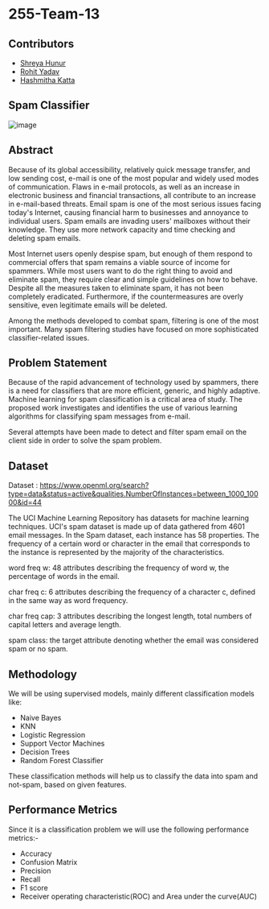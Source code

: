 # 255-Team-13

## Contributors
* [Shreya Hunur](https://github.com/shreyahunur) <br/>
* [Rohit Yadav](https://github.com/Rohitky34) <br/>
* [Hashmitha Katta](https://github.com/hashmithakatta) <br/>

## Spam Classifier 
![image](https://user-images.githubusercontent.com/64269342/164372641-e1073755-48de-481c-823d-643dd9bfdb11.png)

## Abstract 

Because of its global accessibility, relatively quick message transfer, and low sending cost, e-mail is one of the most popular and widely used modes of communication. Flaws in e-mail protocols, as well as an increase in electronic business and financial transactions, all contribute to an increase in e-mail-based threats. Email spam is one of the most serious issues facing today's Internet, causing financial harm to businesses and annoyance to individual users. Spam emails are invading users' mailboxes without their knowledge. They use more network capacity and time checking and deleting spam emails.

Most Internet users openly despise spam, but enough of them respond to commercial offers that spam remains a viable source of income for spammers. While most users want to do the right thing to avoid and eliminate spam, they require clear and simple guidelines on how to behave. Despite all the measures taken to eliminate spam, it has not been completely eradicated. Furthermore, if the countermeasures are overly sensitive, even legitimate emails will be deleted.

Among the methods developed to combat spam, filtering is one of the most important. Many spam filtering studies have focused on more sophisticated classifier-related issues.

## Problem Statement 

Because of the rapid advancement of technology used by spammers, there is a need for classifiers that are more efficient, generic, and highly adaptive.
Machine learning for spam classification is a critical area of study. The proposed work investigates and identifies the use of various learning algorithms for classifying spam messages from e-mail.

Several attempts have been made to detect and filter spam email on the client side in order to solve the spam problem.


## Dataset

Dataset : https://www.openml.org/search?type=data&status=active&qualities.NumberOfInstances=between_1000_10000&id=44

The UCI Machine Learning Repository has datasets for machine learning techniques. UCI's spam dataset is made up of data gathered from 4601 email messages. In the Spam dataset, each instance has 58 properties. The frequency of a certain word or character in the email that corresponds to the instance is represented by the majority of the characteristics.

word freq w: 48 attributes describing the frequency of word w, the percentage of words in the email.

char freq c: 6 attributes describing the frequency of a character c, defined in the same way as word frequency.

char freq cap: 3 attributes describing the longest length, total numbers of capital letters and average length.

spam class: the target attribute denoting whether the email was considered spam or no spam.



## Methodology

We will be using supervised models, mainly different classification models like:

* Naive Bayes
* KNN
* Logistic Regression
* Support Vector Machines
* Decision Trees
* Random Forest Classifier

These classification methods will help us to classify the data into spam and not-spam, based on given features. 

## Performance Metrics 

Since it is a classification problem we will use the following performance metrics:-

* Accuracy
* Confusion Matrix
* Precision
* Recall
* F1 score
* Receiver operating characteristic(ROC) and Area under the curve(AUC)
